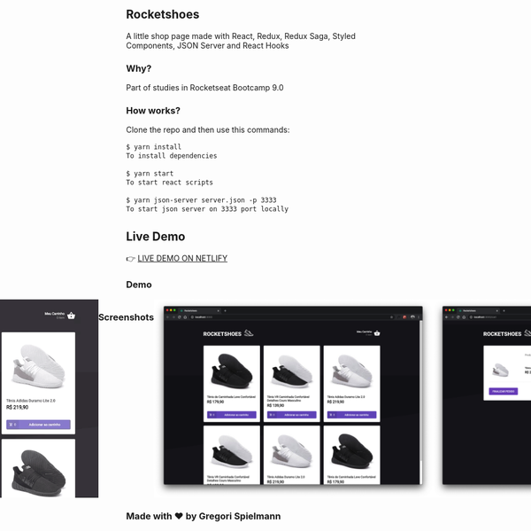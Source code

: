 ## Rocketshoes

A little shop page made with React, Redux, Redux Saga, Styled Components, JSON Server and React Hooks

### Why?

Part of studies in Rocketseat Bootcamp 9.0

### How works?

Clone the repo and then use this commands:

```
$ yarn install
To install dependencies

$ yarn start
To start react scripts

$ yarn json-server server.json -p 3333
To start json server on 3333 port locally

```

## Live Demo

👉 <a href="https://rocketshoesbygreg.netlify.com/" target="_blank" rel="noopener noreferrer">LIVE DEMO ON NETLIFY</a>

### Demo

<div style="display: flex; justify-content: center">

<img src="screenshots/rocketshoes.gif" width="100%"/>

### Screenshots

<img src="screenshots/screenshot1.png"/>
<img src="screenshots/screenshot2.png"/>
</div>

### Made with ❤ by Gregori Spielmann
